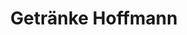---
title: "Getränke Hoffmann"
url: /berlin/getraenke-hoffmann-manteuffelstrasse/
shop: Getränke
---